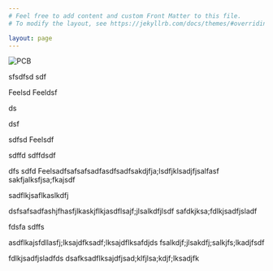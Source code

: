 ```yaml
---
# Feel free to add content and custom Front Matter to this file.
# To modify the layout, see https://jekyllrb.com/docs/themes/#overriding-theme-defaults

layout: page
---
```



<img src="PCB_Image.jpg" alt="PCB" style="vertical-align:bottom"/>

sfsdfsd
sdf



Feelsd
Feeldsf

ds



dsf

sdfsd
Feelsdf



sdffd
sdffdsdf



dfs
sdfd
Feelsadfsafsafsadfasdfsadfsakdjfja;lsdfjklsadjfjsalfasf
sakfjalksfjsa;fkajsdf




sadflkjsaflkaslkdfj




dsfsafsadfashjfhasfjlkaskjflkjasdflsajf;jlsalkdfjlsdf
safdkjksa;fdlkjsadfjsladf


fdsfa
sdffs





asdflkajsfdllasfj;lksajdfksadf;lksajdflksafdjds
fsalkdjf;jlsakdfj;salkjfs;lkadjfsdf



fdlkjsadfjsladfds
dsafksadflksajdfjsad;klfjlsa;kdjf;lksadjfk